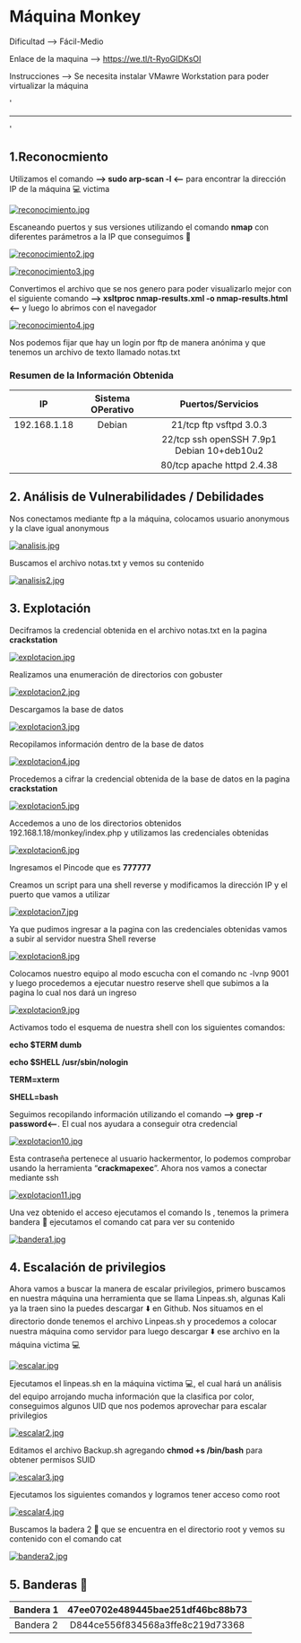 # Máquina Monkey

Dificultad --> Fácil-Medio 

Enlace de la maquina --> https://we.tl/t-RyoGIDKsOI

Instrucciones --> Se necesita instalar VMawre Workstation para poder virtualizar la máquina

'

-------------------------------------------------------------------------------------------------------------------------------------------------------------------

'

## 1.Reconocmiento

Utilizamos el comando **--> sudo arp-scan -l <--** para encontrar la dirección IP de la máquina 💻 victima


[![reconocimiento.jpg](https://i.postimg.cc/4drQ4Fkn/reconocimiento.jpg)](https://postimg.cc/gXHZNs0P)

Escaneando puertos y sus versiones utilizando el comando **nmap** con diferentes parámetros a la IP que conseguimos 🔎


[![reconocimiento2.jpg](https://i.postimg.cc/MTFqnVdn/reconocimiento2.jpg)](https://postimg.cc/sQ7t8QFz)


[![reconocimiento3.jpg](https://i.postimg.cc/bwprc0MP/reconocimiento3.jpg)](https://postimg.cc/CzrSb8Sr)

Convertimos el archivo que se nos genero para poder visualizarlo mejor con el siguiente comando **--> xsltproc nmap-results.xml -o nmap-results.html <--** y luego lo abrimos con el navegador


[![reconocimiento4.jpg](https://i.postimg.cc/wTxZC7VP/reconocimiento4.jpg)](https://postimg.cc/ThStm2Bq)


Nos podemos fijar que hay un login por ftp de manera anónima y que tenemos un archivo de texto llamado notas.txt


### Resumen de la Información Obtenida

|IP             | Sistema OPerativo | Puertos/Servicios                          | 
|:------------: |:-----------------:| :-----------------------------------------:| 
| 192.168.1.18  | Debian            | 21/tcp ftp vsftpd 3.0.3                    |
|               |                   | 22/tcp ssh openSSH 7.9p1 Debian 10+deb10u2 |
|               |                   | 80/tcp apache httpd 2.4.38                 |



## 2. Análisis de Vulnerabilidades / Debilidades

Nos conectamos mediante ftp a la máquina, colocamos usuario anonymous y la clave igual anonymous

[![analisis.jpg](https://i.postimg.cc/bNLp7Xjy/analisis.jpg)](https://postimg.cc/RN3ktDFy)


Buscamos el archivo notas.txt y vemos su contenido


[![analisis2.jpg](https://i.postimg.cc/jSSttRHg/analisis2.jpg)](https://postimg.cc/56TZmdkL)

## 3. Explotación


Deciframos la credencial obtenida en el archivo notas.txt en la pagina **crackstation** 

[![explotacion.jpg](https://i.postimg.cc/yNFHTWsN/explotacion.jpg)](https://postimg.cc/675gWW7s)


Realizamos una enumeración de directorios con gobuster

[![explotacion2.jpg](https://i.postimg.cc/HL0qyK9c/explotacion2.jpg)](https://postimg.cc/JynYwpgM)


Descargamos la base de datos

[![explotacion3.jpg](https://i.postimg.cc/HsJF2jtC/explotacion3.jpg)](https://postimg.cc/RNBPCS8P)


Recopilamos información dentro de la base de datos

[![explotacion4.jpg](https://i.postimg.cc/zfkQBhqT/explotacion4.jpg)](https://postimg.cc/3yd1fd4w)


Procedemos a cifrar la credencial obtenida de la base de datos en la pagina **crackstation**

[![explotacion5.jpg](https://i.postimg.cc/59rR6bWK/explotacion5.jpg)](https://postimg.cc/F1jZ6tR0)


Accedemos a uno de los directorios obtenidos 192.168.1.18/monkey/index.php y utilizamos las credenciales obtenidas

[![explotacion6.jpg](https://i.postimg.cc/ZYv1PCHz/explotacion6.jpg)](https://postimg.cc/w3Hfgxnw)

Ingresamos el Pincode que es **777777**  

Creamos un script para una shell reverse y modificamos la dirección IP y el puerto que vamos a utilizar

[![explotacion7.jpg](https://i.postimg.cc/yYyB9D6Y/explotacion7.jpg)](https://postimg.cc/QHCRZxWR)


Ya que pudimos ingresar a la pagina con las credenciales obtenidas vamos a subir al servidor nuestra Shell reverse

[![explotacion8.jpg](https://i.postimg.cc/9MLZrm4x/explotacion8.jpg)](https://postimg.cc/62GyPNfR)

Colocamos nuestro equipo al modo escucha con el comando nc -lvnp 9001 y luego procedemos a ejecutar nuestro reserve shell que subimos a la pagina lo cual nos dará un ingreso

[![explotacion9.jpg](https://i.postimg.cc/CLGDqsfB/explotacion9.jpg)](https://postimg.cc/kB5Br8sq)

Activamos todo el esquema de nuestra shell con los siguientes comandos:

**echo $TERM dumb**

**echo $SHELL /usr/sbin/nologin**

**TERM=xterm**

**SHELL=bash**

Seguimos recopilando información utilizando el comando **--> grep -r password<--**. El cual nos ayudara a conseguir otra credencial

[![explotacion10.jpg](https://i.postimg.cc/sDTjqMkH/explotacion10.jpg)](https://postimg.cc/rKt2twF5)


Esta contraseña pertenece al usuario hackermentor, lo podemos comprobar usando la herramienta “**crackmapexec**”. Ahora nos vamos a conectar mediante ssh 

[![explotacion11.jpg](https://i.postimg.cc/mDSf9qRp/explotacion11.jpg)](https://postimg.cc/qhg5V1N2)


Una vez obtenido el acceso ejecutamos el comando ls , tenemos la primera bandera 🚩 ejecutamos el comando cat para ver su contenido 

[![bandera1.jpg](https://i.postimg.cc/Jhb9wgy7/bandera1.jpg)](https://postimg.cc/Lq8yLxBG)

## 4. Escalación de privilegios

Ahora vamos a buscar la manera de escalar privilegios, primero buscamos en nuestra máquina una herramienta que se llama Linpeas.sh, algunas Kali ya la traen sino la puedes descargar ⬇️ en Github. Nos situamos en el directorio donde tenemos el archivo Linpeas.sh y procedemos a colocar nuestra máquina como servidor para luego descargar ⬇️ ese archivo en la máquina victima 💻 

[![escalar.jpg](https://i.postimg.cc/0rRYqtKx/escalar.jpg)](https://postimg.cc/m1jzYyS6)


Ejecutamos el linpeas.sh en la máquina victima 💻, el cual hará un análisis del equipo arrojando mucha información que la clasifica por color, conseguimos algunos UID que nos podemos aprovechar para escalar privilegios

[![escalar2.jpg](https://i.postimg.cc/BQbbq5Bf/escalar2.jpg)](https://postimg.cc/QHLhmTzf)


Editamos el archivo Backup.sh agregando **chmod +s /bin/bash** para obtener permisos SUID

[![escalar3.jpg](https://i.postimg.cc/L5qcWsLw/escalar3.jpg)](https://postimg.cc/fSNqtDHf)


Ejecutamos los siguientes comandos y logramos tener acceso como root

[![escalar4.jpg](https://i.postimg.cc/gk3zcML5/escalar4.jpg)](https://postimg.cc/cr4yXBmM)


Buscamos la badera 2 🚩 que se encuentra en el directorio root y vemos su contenido con el comando cat

[![bandera2.jpg](https://i.postimg.cc/28dYNVPN/bandera2.jpg)](https://postimg.cc/N50S1fsd)


## 5. Banderas 🏁

|Bandera 1 | 47ee0702e489445bae251df46bc88b73 |
|:--------:|:--------------------------------:|
|Bandera 2 | D844ce556f834568a3ffe8c219d73368 |

